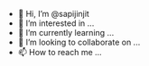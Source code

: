 - 👋 Hi, I’m @sapijinjit
- 👀 I’m interested in ...
- 🌱 I’m currently learning ...
- 💞️ I’m looking to collaborate on ...
- 📫 How to reach me ...

<!---
sapijinjit/sapijinjit is a ✨ special ✨ repository because its `README.md` (this file) appears on your GitHub profile.
You can click the Preview link to take a look at your changes.
--->
